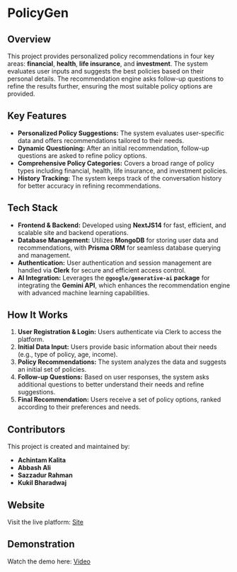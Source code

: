 # PolicyGen

## Overview

This project provides personalized policy recommendations in four key areas: **financial**, **health**, **life insurance**, and **investment**. The system evaluates user inputs and suggests the best policies based on their personal details. The recommendation engine asks follow-up questions to refine the results further, ensuring the most suitable policy options are provided.

## Key Features

-   **Personalized Policy Suggestions:** The system evaluates user-specific data and offers recommendations tailored to their needs.
-   **Dynamic Questioning:** After an initial recommendation, follow-up questions are asked to refine policy options.
-   **Comprehensive Policy Categories:** Covers a broad range of policy types including financial, health, life insurance, and investment policies.
-   **History Tracking:** The system keeps track of the conversation history for better accuracy in refining recommendations.

## Tech Stack

-   **Frontend & Backend:** Developed using **NextJS14** for fast, efficient, and scalable site and backend operations.
-   **Database Management:** Utilizes **MongoDB** for storing user data and recommendations, with **Prisma ORM** for seamless database querying and management.
-   **Authentication:** User authentication and session management are handled via **Clerk** for secure and efficient access control.
-   **AI Integration:** Leverages the **`@google/generative-ai` package** for integrating the **Gemini API**, which enhances the recommendation engine with advanced machine learning capabilities.

## How It Works

1. **User Registration & Login:** Users authenticate via Clerk to access the platform.
2. **Initial Data Input:** Users provide basic information about their needs (e.g., type of policy, age, income).
3. **Policy Recommendations:** The system analyzes the data and suggests an initial set of policies.
4. **Follow-up Questions:** Based on user responses, the system asks additional questions to better understand their needs and refine suggestions.
5. **Final Recommendation:** Users receive a set of policy options, ranked according to their preferences and needs.

## Contributors

This project is created and maintained by:

-   **Achintam Kalita**
-   **Abbash Ali**
-   **Sazzadur Rahman**
-   **Kukil Bharadwaj**

## Website

Visit the live platform: [Site](https://policy-gen.vercel.app)

## Demonstration

Watch the demo here: [Video](https://drive.google.com/file/d/1p9jI-imS_1jJLPs9QIs6whYMq9zhfr1k/view?usp=sharing)
